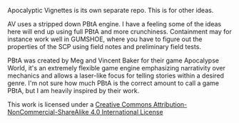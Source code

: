Apocalyptic Vignettes is its own separate repo. This is for other ideas.

AV uses a stripped down PBtA engine. I have a feeling some of the ideas here
will end up using full PBtA and more crunchiness. Containment may for instance
work well in GUMSHOE, where you have to figure out the properties of the SCP
using field notes and preliminary field tests.

PBtA was created by Meg and Vincent Baker for their game Apocalypse World, it's
an extremely flexible game engine emphasizing narrativity over mechanics and
allows a laser-like focus for telling stories within a desired genre. I'm not
sure how much PBtA is the correct amount to call a game PBtA, but I am heavily
inspired by their work.

This work is licensed under a [Creative Commons
Attribution-NonCommercial-ShareAlike 4.0 International
License](http://creativecommons.org/licenses/by-nc-sa/4.0)
